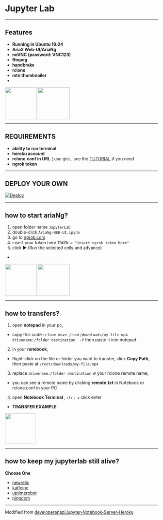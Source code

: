 # Jupyter Lab
---
## Features

* **Running in Ubuntu 18.04**
* **Aria2 Web-UI/AriaNg**
* **noVNC (password: VNC123)**
* **ffmpeg**
* **handbrake**
* **rclone**
* **mtn thumbnailer**
* 
<img src="https://raw.githubusercontent.com/javsubs91/aria2-webui-on-jupyterlab/main/preview/Screenshot%20(362).png" data-canonical-src="https://raw.githubusercontent.com/javsubs91/aria2-webui-on-jupyterlab/main/preview/Screenshot%20(362).png" height="105px" align="left" ></a>
<img src="https://raw.githubusercontent.com/javsubs91/aria2-webui-on-jupyterlab/main/preview/Screenshot%20(368).png" data-canonical-src="https://raw.githubusercontent.com/javsubs91/aria2-webui-on-jupyterlab/main/preview/Screenshot%20(368).png" height="105px" align="center" ></a>

---

## REQUIREMENTS
- **ability to run terminal**
- **heroku account**
- **rclone.conf in URL**  ( use gist.. see the [TUTORIAL](https://gist.githubusercontent.com/javsubs91/1f39b762da0f86d90c36026a217a0281/raw/1f1d2529bfb3411352276940c187e99c8730fc31/RCLONE%2520GIST%2520TUTORIAL) if you need
- **ngrok token**

---
## DEPLOY YOUR OWN

[![Deploy](https://www.herokucdn.com/deploy/button.svg)](https://dashboard.heroku.com/new?template=https://github.com/vpslinuxinstall/jupyterlabvps)

---
## how to start ariaNg?
1. open folder name `JupyterLab`
2. double-click `AriaNg-WEB-UI.ipynb`
3. go to  [ngrok.com](https://dashboard.ngrok.com/auth/your-authtoken)
4. insert your token here `TOKEN = "insert ngrok token here"`
5. click ▶ (Run the selected cells and advance)
- 
<img src="https://raw.githubusercontent.com/javsubs91/aria2-webui-on-jupyterlab/main/preview/Screenshot%20(366).png" data-canonical-src="https://raw.githubusercontent.com/javsubs91/aria2-webui-on-jupyterlab/main/preview/Screenshot%20(366).png" height="105px" align="left"></a>
<img src="https://raw.githubusercontent.com/javsubs91/aria2-webui-on-jupyterlab/main/preview/Screenshot%20(365)_LI.jpg" data-canonical-src="https://raw.githubusercontent.com/javsubs91/aria2-webui-on-jupyterlab/main/preview/Screenshot%20(365)_LI.jpg" height="105px" align="center"></a>


---
## how to transfers?
1. open **notepad** in your pc,
- copy this code `rclone move /root/downloads/my-file.mp4 drivename:/folder destination  -P` then paste it into notepad
2. in your **notebook**,
- Right-click on the file or folder you want to transfer, click **Copy Path**, then paste at `/root/downloads/my-file.mp4`
3. replace `drivename:/folder destination` w your rclone remote name, 
- you can see a remote name by clicking **remote.txt** in Notebook or rclone.conf in your PC
4. open **Notebook Terminal** , `ctrl v` click enter

- **TRANSFER EXAMPLE**
<img src="https://raw.githubusercontent.com/javsubs91/aria2-webui-runing-in-jupyterlab-server-heroku/main/preview/Screenshot%20(367).png" data-canonical-src="https://raw.githubusercontent.com/javsubs91/aria2-webui-runing-in-jupyterlab-server-heroku/main/preview/Screenshot%20(367).png" height="100px" />

---

## how to keep my jupyterlab still alive?
**Choose One**
* [newrelic](https://elements.heroku.com/addons/newrelic)
* [kaffeine](http://kaffeine.herokuapp.com)
* [uptimerobot](https://uptimerobot.com)
* [pingdom](http://pingdom.com)
 
---
Modified from [developeranaz/Jupyter-Notebook-Server-Heroku](https://github.com/developeranaz/Jupyter-Notebook-Server-Heroku)
